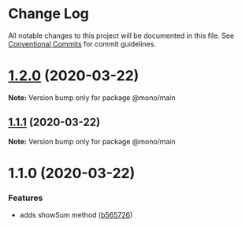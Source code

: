 # Change Log

All notable changes to this project will be documented in this file.
See [Conventional Commits](https://conventionalcommits.org) for commit guidelines.

# [1.2.0](https://github.com/madoos/monorepo-example-ci/compare/v1.1.1...v1.2.0) (2020-03-22)

**Note:** Version bump only for package @mono/main





## [1.1.1](https://github.com/madoos/monorepo-example-ci/compare/v1.1.0...v1.1.1) (2020-03-22)

**Note:** Version bump only for package @mono/main





# 1.1.0 (2020-03-22)


### Features

* adds showSum method ([b565726](https://github.com/madoos/monorepo-example-ci/commit/b5657264a1fe841937f28afcb728abf0ee162c5a))
